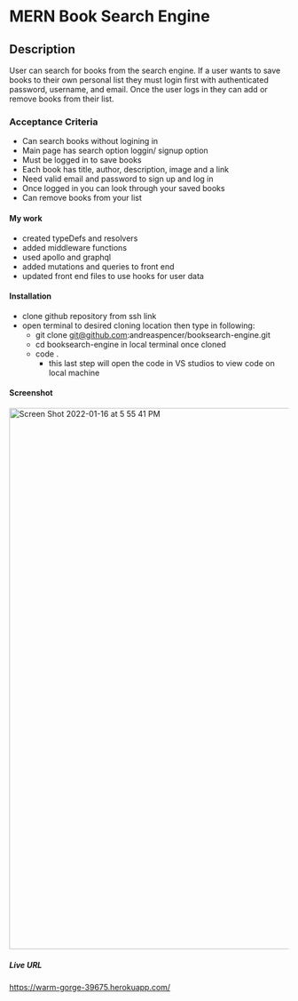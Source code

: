 # MERN Book Search Engine

## Description
User can search for books from the search engine. If a user wants to save books to their own personal list they must login first with authenticated password, username, and email. Once the user logs in they can add or remove books from their list.

### Acceptance Criteria
* Can search books without logining in
* Main page has search option loggin/ signup option
* Must be logged in to save books
* Each book has title, author, description, image and a link
* Need valid email and password to sign up and log in
* Once logged in you can look through your saved books
* Can remove books from your list

#### My work
* created typeDefs and resolvers
* added middleware functions 
* used apollo and graphql 
* added mutations and queries to front end
* updated front end files to use hooks for user data

#### Installation
* clone github repository from ssh link
* open terminal to desired cloning location then type in following:
    - git clone git@github.com:andreaspencer/booksearch-engine.git
    - cd booksearch-engine in local terminal once cloned
    - code .
        - this last step will open the code in VS studios to view code on local machine

#### Screenshot
<img width="974" alt="Screen Shot 2022-01-16 at 5 55 41 PM" src="https://user-images.githubusercontent.com/87836575/149698285-2eb18004-63e0-4740-995c-b9d8dbf656a0.png">

##### Live URL
https://warm-gorge-39675.herokuapp.com/

